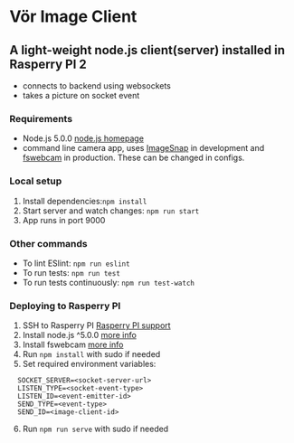# Vör Image Client

## A light-weight node.js client(server) installed in Rasperry PI 2 
- connects to backend using websockets
- takes a picture on socket event

### Requirements
- Node.js 5.0.0 [node.js homepage](https://nodejs.org/en/)
- command line camera app, uses [ImageSnap](http://iharder.sourceforge.net/current/macosx/imagesnap/) in development and 
[fswebcam](http://manpages.ubuntu.com/manpages/lucid/man1/fswebcam.1.html) in production. These can be changed in configs. 

### Local setup
1. Install dependencies:```npm install```
2. Start server and watch changes: ```npm run start```
3. App runs in port 9000

### Other commands
- To lint ESlint: ```npm run eslint```
- To run tests: ```npm run test```
- To run tests continuously: ```npm run test-watch```

### Deploying to Rasperry PI
1. SSH to Rasperry PI [Rasperry PI support](https://www.raspberrypi.org/documentation/remote-access/ssh/)
2. Install node.js ^5.0.0 [more info](http://elinux.org/Node.js_on_RPi)
3. Install fswebcam [more info](https://www.raspberrypi.org/documentation/usage/webcams/)
4. Run ```npm install``` with sudo if needed
5. Set required environment variables:
  ```
    SOCKET_SERVER=<socket-server-url>
    LISTEN_TYPE=<socket-event-type>
    LISTEN_ID=<event-emitter-id>
    SEND_TYPE=<event-type>
    SEND_ID=<image-client-id>
  ```
  
6. Run ```npm run serve``` with sudo if needed
